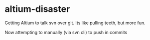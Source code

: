 # altium-disaster
Getting Altium to talk svn over git.  Its like pulling teeth, but more fun.

Now attempting to manually (via svn cli) to push in commits
